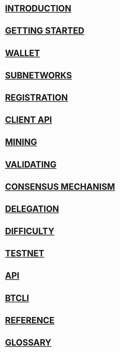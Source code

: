 
# [INTRODUCTION](intro/index.md)

# [GETTING STARTED](getting-started/installation.md)

# [WALLET](getting-started/wallets.md)

# [SUBNETWORKS](subnetworks/subnetworks.md)

# [REGISTRATION](subnetworks/registration.md)

# [CLIENT API](clients/clients.md)

# [MINING](mining/mining.md)

# [VALIDATING](validating/validating.md)

# [CONSENSUS MECHANISM](validating/yuma-consensus.md)

# [DELEGATION](delegation/delegation.md)


# [DIFFICULTY](reference/difficulty.md)

# [TESTNET](reference/testnet.md)

# [API](bittensor-api/index.md)

# [BTCLI](reference/btcli.md)

# [REFERENCE](reference/testnet.md)

# [GLOSSARY](glossary/glossary.md)


